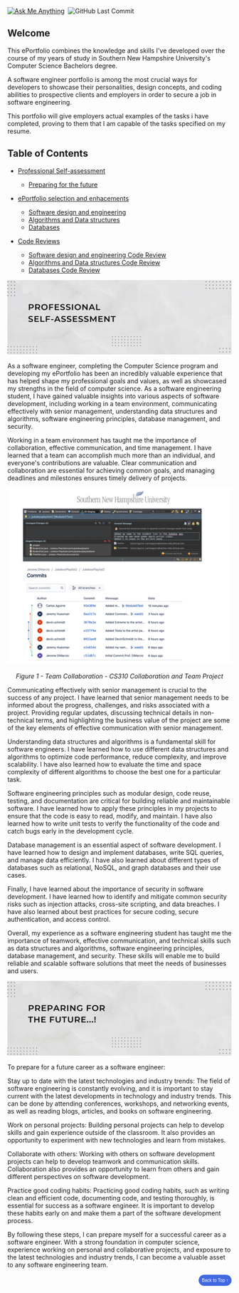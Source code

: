 [![Ask Me Anything](https://img.shields.io/badge/Ask_me!-anything-orange.svg?style=for-the-badge&logo=gmail)](mailto:carlosaguirre086@gmail.com "I can help you!")&nbsp;&nbsp;![GitHub Last Commit](https://img.shields.io/github/last-commit/char06/ePortfolio?style=for-the-badge&logo=github "ePortfolio Last Update")

## Welcome 

This ePortfolio combines the knowledge and skills I've developed over the course of my years of study in Southern New Hampshire University's Computer Science Bachelors degree. 

A software engineer portfolio is among the most crucial ways for developers to showcase their personalities, design concepts, and coding abilities to prospective clients and employers in order to secure a job in software engineering. 

This portfolio will give employers actual examples of the tasks i have completed, proving to them that I am capable of the tasks specified on my resume.

## Table of Contents 


- [Professional Self-assessment](#self-assessment "Professional Self-Assessment")
  - [Preparing for the future](#prepare "Preparing for the future")
  
- [ePortfolio selection and enhacements](#ePortfolio-selection "ePortfolio selection and enhacements")
  - [Software design and engineering](./another-page.html)
  - [Algorithms and Data structures](./another-page.html)
  - [Databases](./another-page.html)
  
- [Code Reviews](./another-page.html)
  - [Software design and engineering Code Review](./another-page.html)
  - [Algorithms and Data structures Code Review](./another-page.html)
  - [Databases Code Review](./another-page.html)

<img id="self-assessment" src="assests/self-assessment.jpeg" alt="Professional Self-Assessment" title="Professional Self-Assessment" />

As a software engineer, completing the Computer Science program and developing my ePortfolio has been an incredibly valuable experience that has helped shape my professional goals and values, as well as showcased my strengths in the field of computer science. As a software engineering student, I have gained valuable insights into various aspects of software development, including working in a team environment, communicating effectively with senior management, understanding data structures and algorithms, software engineering principles, database management, and security.

Working in a team environment has taught me the importance of collaboration, effective communication, and time management. I have learned that a team can accomplish much more than an individual, and everyone's contributions are valuable. Clear communication and collaboration are essential for achieving common goals, and managing deadlines and milestones ensures timely delivery of projects.

<div style="text-align: center;">
       <img src="assests/CS-310.jpeg" width="720px" title="CS-310">
       <p><em>Figure 1 - Team Collaboration - CS310 Collaboration and Team Project</em></p>
</div>

Communicating effectively with senior management is crucial to the success of any project. I have learned that senior management needs to be informed about the progress, challenges, and risks associated with a project. Providing regular updates, discussing technical details in non-technical terms, and highlighting the business value of the project are some of the key elements of effective communication with senior management.

Understanding data structures and algorithms is a fundamental skill for software engineers. I have learned how to use different data structures and algorithms to optimize code performance, reduce complexity, and improve scalability. I have also learned how to evaluate the time and space complexity of different algorithms to choose the best one for a particular task.

Software engineering principles such as modular design, code reuse, testing, and documentation are critical for building reliable and maintainable software. I have learned how to apply these principles in my projects to ensure that the code is easy to read, modify, and maintain. I have also learned how to write unit tests to verify the functionality of the code and catch bugs early in the development cycle.

Database management is an essential aspect of software development. I have learned how to design and implement databases, write SQL queries, and manage data efficiently. I have also learned about different types of databases such as relational, NoSQL, and graph databases and their use cases.

Finally, I have learned about the importance of security in software development. I have learned how to identify and mitigate common security risks such as injection attacks, cross-site scripting, and data breaches. I have also learned about best practices for secure coding, secure authentication, and access control.

Overall, my experience as a software engineering student has taught me the importance of teamwork, effective communication, and technical skills such as data structures and algorithms, software engineering principles, database management, and security. These skills will enable me to build reliable and scalable software solutions that meet the needs of businesses and users.

<img id="prepare" src="assests/prepare.png" alt="Prepare for the future" title="Prepare for the future" />

To prepare for a future career as a software engineer: 

Stay up to date with the latest technologies and industry trends: The field of software engineering is constantly evolving, and it is important to stay current with the latest developments in technology and industry trends. This can be done by attending conferences, workshops, and networking events, as well as reading blogs, articles, and books on software engineering.

Work on personal projects: Building personal projects can help to develop skills and gain experience outside of the classroom. It also provides an opportunity to experiment with new technologies and learn from mistakes.

Collaborate with others: Working with others on software development projects can help to develop teamwork and communication skills. Collaboration also provides an opportunity to learn from others and gain different perspectives on software development.

Practice good coding habits: Practicing good coding habits, such as writing clean and efficient code, documenting code, and testing thoroughly, is essential for success as a software engineer. It is important to develop these habits early on and make them a part of the software development process.

By following these steps, I can prepare myself for a successful career as a software engineer. With a strong foundation in computer science, experience working on personal and collaborative projects, and exposure to the latest technologies and industry trends, I can become a valuable asset to any software engineering team.

<div style="text-align: right;">
    <a href="#">
        <button style="font-size: 10px; font-weight: 500; background: #4169e1; color: #ffffff; border-radius: 50px; border-style: solid; border-color: #4169e1; padding: 5px 5px;">Back to Top &#8593;</button>
    </a>
</div>











